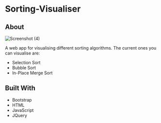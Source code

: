 # Sorting-Visualiser

## About
![Screenshot (4)](https://user-images.githubusercontent.com/80591698/174454846-bf97630b-2829-49bd-8e65-828581f86d80.png)

A web app for visualising different sorting algorithms. The current ones you can visualise are:

- Selection Sort
- Bubble Sort
- In-Place Merge Sort

## Built With

- Bootstrap
- HTML
- JavaScript
- JQuery
